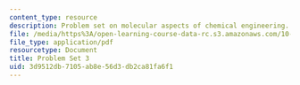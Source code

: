 ```yaml
---
content_type: resource
description: Problem set on molecular aspects of chemical engineering.
file: /media/https%3A/open-learning-course-data-rc.s3.amazonaws.com/10-520-molecular-aspects-of-chemical-engineering-fall-2004/3d9512db7105ab8e56d3db2ca81fa6f1_10_520_ps3.pdf
file_type: application/pdf
resourcetype: Document
title: Problem Set 3
uid: 3d9512db-7105-ab8e-56d3-db2ca81fa6f1
---
```

